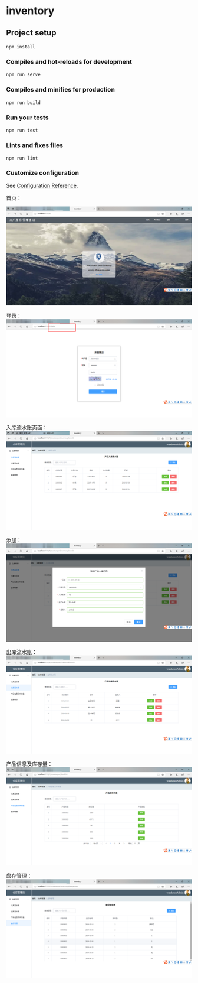 # inventory

## Project setup
```
npm install
```

### Compiles and hot-reloads for development
```
npm run serve
```

### Compiles and minifies for production
```
npm run build
```

### Run your tests
```
npm run test
```

### Lints and fixes files
```
npm run lint
```

### Customize configuration
See [Configuration Reference](https://cli.vuejs.org/config/).


首页：

![Image](https://github.com/piterzhuhui/InventoryManagement/blob/master/Screenshot/home.png)

登录：
![Image](https://github.com/piterzhuhui/InventoryManagement/blob/master/Screenshot/login.png)

入库流水账页面：
![Image](https://github.com/piterzhuhui/InventoryManagement/blob/master/Screenshot/inventoryRecords.png)

添加：
![Image](https://github.com/piterzhuhui/InventoryManagement/blob/master/Screenshot/add.png)

出库流水账：
![Image](https://github.com/piterzhuhui/InventoryManagement/blob/master/Screenshot/OutboundRecords.png)

产品信息及库存量：
![Image](https://github.com/piterzhuhui/InventoryManagement/blob/master/Screenshot/StockList.png)

盘存管理：
![Image](https://github.com/piterzhuhui/InventoryManagement/blob/master/Screenshot/InventoryManagement.png)
